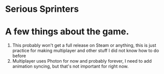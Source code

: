 # Serious Sprinters
# A few things about the game.
1. This probably won't get a full release on Steam or anything, this is just practice for making multiplayer and other stuff I did not know how to do before
2. Multiplayer uses Photon for now and probably forever, I need to add animation syncing, but that's not important for right now.
